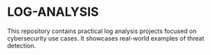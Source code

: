 # LOG-ANALYSIS
This repository contains practical log analysis projects focused on cybersecurity use cases. It showcases real-world examples of threat detection.

